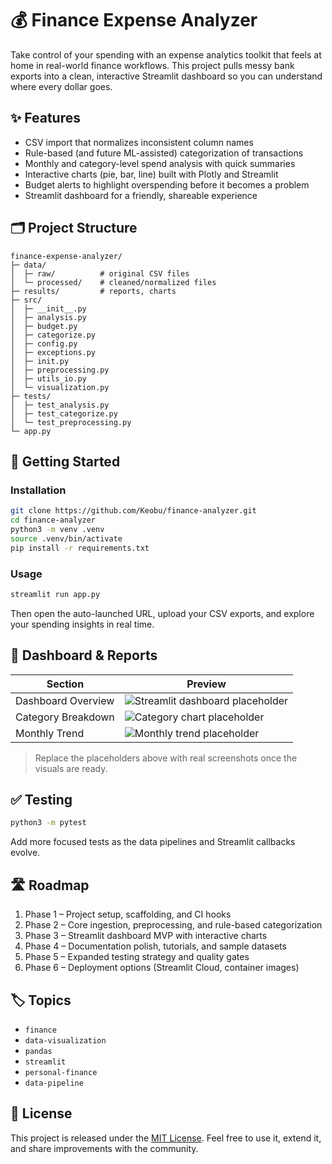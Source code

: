 # 💰 Finance Expense Analyzer

<!-- Suggested badges: https://img.shields.io/badge/Python-3.11-blue.svg | https://img.shields.io/badge/License-MIT-green.svg | https://img.shields.io/badge/Streamlit-Deployed-red.svg -->

Take control of your spending with an expense analytics toolkit that feels at home in real-world finance workflows. This project pulls messy bank exports into a clean, interactive Streamlit dashboard so you can understand where every dollar goes.

## ✨ Features
- CSV import that normalizes inconsistent column names
- Rule-based (and future ML-assisted) categorization of transactions
- Monthly and category-level spend analysis with quick summaries
- Interactive charts (pie, bar, line) built with Plotly and Streamlit
- Budget alerts to highlight overspending before it becomes a problem
- Streamlit dashboard for a friendly, shareable experience

## 🗂️ Project Structure
```text
finance-expense-analyzer/
├─ data/
│  ├─ raw/          # original CSV files
│  └─ processed/    # cleaned/normalized files
├─ results/         # reports, charts
├─ src/
│  ├─ __init__.py
│  ├─ analysis.py
│  ├─ budget.py
│  ├─ categorize.py
│  ├─ config.py
│  ├─ exceptions.py
│  ├─ init.py
│  ├─ preprocessing.py
│  ├─ utils_io.py
│  └─ visualization.py
├─ tests/
│  ├─ test_analysis.py
│  ├─ test_categorize.py
│  └─ test_preprocessing.py
└─ app.py
```

## 🚀 Getting Started

### Installation
```bash
git clone https://github.com/Keobu/finance-analyzer.git
cd finance-analyzer
python3 -m venv .venv
source .venv/bin/activate
pip install -r requirements.txt
```

### Usage
```bash
streamlit run app.py
```
Then open the auto-launched URL, upload your CSV exports, and explore your spending insights in real time.

## 📸 Dashboard & Reports
| Section | Preview |
| --- | --- |
| Dashboard Overview | ![Streamlit dashboard placeholder](docs/images/dashboard-placeholder.png) |
| Category Breakdown | ![Category chart placeholder](docs/images/category-chart-placeholder.png) |
| Monthly Trend | ![Monthly trend placeholder](docs/images/monthly-trend-placeholder.png) |

> Replace the placeholders above with real screenshots once the visuals are ready.

## ✅ Testing
```bash
python3 -m pytest
```
Add more focused tests as the data pipelines and Streamlit callbacks evolve.

## 🛣️ Roadmap
1. Phase 1 – Project setup, scaffolding, and CI hooks
2. Phase 2 – Core ingestion, preprocessing, and rule-based categorization
3. Phase 3 – Streamlit dashboard MVP with interactive charts
4. Phase 4 – Documentation polish, tutorials, and sample datasets
5. Phase 5 – Expanded testing strategy and quality gates
6. Phase 6 – Deployment options (Streamlit Cloud, container images)

## 🏷️ Topics
- `finance`
- `data-visualization`
- `pandas`
- `streamlit`
- `personal-finance`
- `data-pipeline`

## 📄 License
This project is released under the [MIT License](LICENSE). Feel free to use it, extend it, and share improvements with the community.

